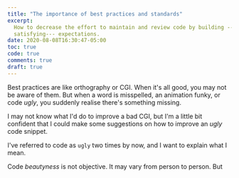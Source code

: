 ```yaml
---
title: "The importance of best practices and standards"
excerpt:
  How to decrease the effort to maintain and review code by building ---and
  satisfying--- expectations.
date: 2020-08-08T16:30:47-05:00
toc: true
code: true
comments: true
draft: true
---
```


Best practices are like orthography or CGI. When it's all good, you may not be
aware of them. But when a word is misspelled, an animation funky, or code
_ugly_, you suddenly realise there's something missing.

I may not know what I'd do to improve a bad CGI, but I'm a little bit confident
that I could make some suggestions on how to improve an _ugly_ code snippet.

I've referred to code as `ugly` two times by now, and I want to explain what I
mean.

Code _beautyness_ is not objective. It may vary from person to person. But 